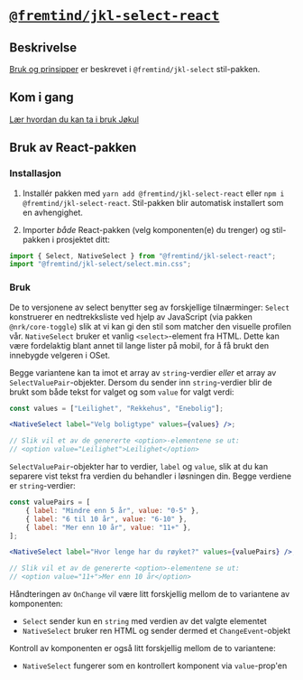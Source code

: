 # [`@fremtind/jkl-select-react`](https://fremtind.github.io/jokul/select-react/documentation/Select/)

## Beskrivelse

[Bruk og prinsipper](https://fremtind.github.io/jokul/select-react/documentation/Select/) er beskrevet i `@fremtind/jkl-select` stil-pakken.

## Kom i gang

[Lær hvordan du kan ta i bruk Jøkul](https://fremtind.github.io/jokul/developer/getting-started/)

## Bruk av React-pakken

### Installasjon

1. Installér pakken med `yarn add @fremtind/jkl-select-react` eller `npm i @fremtind/jkl-select-react`. Stil-pakken blir automatisk installert som en avhengighet.

2. Importer _både_ React-pakken (velg komponenten(e) du trenger) og stil-pakken i prosjektet ditt:

```js
import { Select, NativeSelect } from "@fremtind/jkl-select-react";
import "@fremtind/jkl-select/select.min.css";
```

### Bruk

De to versjonene av select benytter seg av forskjellige tilnærminger: `Select` konstruerer en nedtrekksliste ved hjelp av JavaScript (via pakken `@nrk/core-toggle`) slik at vi kan gi den stil som matcher den visuelle profilen vår. `NativeSelect` bruker et vanlig `<select>`-element fra HTML. Dette kan være fordelaktig blant annet til lange lister på mobil, for å få brukt den innebygde velgeren i OSet.

Begge variantene kan ta imot et array av `string`-verdier _eller_ et array av `SelectValuePair`-objekter. Dersom du sender inn `string`-verdier blir de brukt som både tekst for valget og som `value` for valgt verdi:

```jsx
const values = ["Leilighet", "Rekkehus", "Enebolig"];

<NativeSelect label="Velg boligtype" values={values} />;

// Slik vil et av de genererte <option>-elementene se ut:
// <option value="Leilighet">Leilighet</option>
```

`SelectValuePair`-objekter har to verdier, `label` og `value`, slik at du kan separere vist tekst fra verdien du behandler i løsningen din. Begge verdiene er `string`-verdier:

```jsx
const valuePairs = [
    { label: "Mindre enn 5 år", value: "0-5" },
    { label: "6 til 10 år", value: "6-10" },
    { label: "Mer enn 10 år", value: "11+" },
];

<NativeSelect label="Hvor lenge har du røyket?" values={valuePairs} />;

// Slik vil et av de genererte <option>-elementene se ut:
// <option value="11+">Mer enn 10 år</option>
```

Håndteringen av `OnChange` vil være litt forskjellig mellom de to variantene av komponenten:

-   `Select` sender kun en `string` med verdien av det valgte elementet
-   `NativeSelect` bruker ren HTML og sender dermed et `ChangeEvent`-objekt

Kontroll av komponenten er også litt forskjellig mellom de to variantene:

-   `NativeSelect` fungerer som en kontrollert komponent via `value`-prop'en
